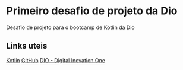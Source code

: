 # Primeiro desafio de projeto da Dio
Desafio de projeto para o bootcamp de Kotlin da Dio

## Links uteis
[Kotlin](https://kotlinlang.org)
[GitHub](https://github.com/)
[DIO - Digital Inovation One](dio.me/en)
